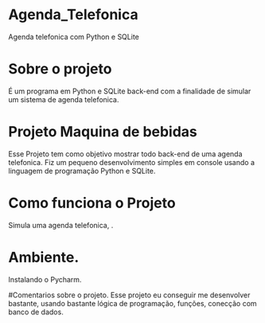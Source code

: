 # Agenda_Telefonica
 Agenda telefonica com Python e SQLite

# Sobre o projeto
É um programa em Python e SQLite back-end com a finalidade de simular um sistema de agenda telefonica.

# Projeto Maquina de bebidas
Esse Projeto tem como objetivo mostrar todo back-end de uma agenda telefonica. Fiz um pequeno desenvolvimento simples em console usando a linguagem de programação Python e SQLite.

# Como funciona o Projeto
Simula uma agenda telefonica, .

# Ambiente.
Instalando o Pycharm. 

#Comentarios sobre o projeto. 
Esse projeto eu conseguir me desenvolver bastante, usando bastante lógica de programação, funções, conecção com banco de dados.
